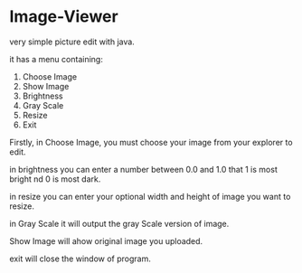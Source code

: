 # Image-Viewer
very simple picture edit with java.

it has a menu containing:
1) Choose Image
2) Show Image
3) Brightness
4) Gray Scale
5) Resize
6) Exit


Firstly, in Choose Image, you must choose your image from your explorer to edit.

in brightness you can enter a number between 0.0 and 1.0
that 1 is most bright nd 0 is most dark.

in resize you can enter your optional width and height of image you want to resize.

in Gray Scale it will output the gray Scale version of image.

Show Image will ahow original image you uploaded.

exit will close the window of program.
